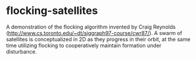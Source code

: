 # flocking-satellites

A demonstration of the flocking algorithm invented by Craig Reynolds (http://www.cs.toronto.edu/~dt/siggraph97-course/cwr87/). A swarm of satellites is conceptualized in 2D as they progress in their orbit, at the same time utilizing flocking to cooperatively maintain formation under disturbance.
